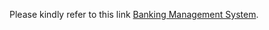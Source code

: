 Please kindly refer to this link [Banking Management System](https://github.com/AnuprashGautam/Banking-Management-System).